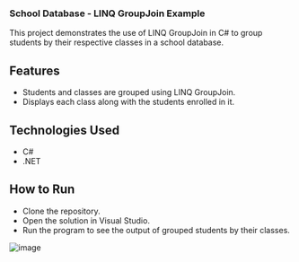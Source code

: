 ### School Database - LINQ GroupJoin Example
This project demonstrates the use of LINQ GroupJoin in C# to group students by their respective classes in a school database.

## Features
- Students and classes are grouped using LINQ GroupJoin.
- Displays each class along with the students enrolled in it.
## Technologies Used
- C#
- .NET
## How to Run
- Clone the repository.
- Open the solution in Visual Studio.
- Run the program to see the output of grouped students by their classes.

![image](https://github.com/user-attachments/assets/8b765a5e-5554-4382-b705-e36fbc9c4515)
